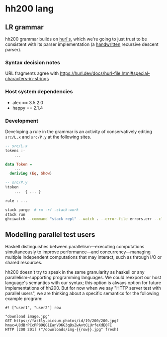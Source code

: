# hh200 lang

## LR grammar

hh200 grammar builds on [hurl's](https://hurl.dev/docs/grammar.html), which we're going to just trust to be consistent with
its parser implementation (a [handwritten](https://github.com/Orange-OpenSource/hurl/blob/master/packages/hurl_core/src/parser/primitives.rs) recursive descent parser).

### Syntax decision notes
URL fragments agree with https://hurl.dev/docs/hurl-file.html#special-characters-in-strings


### Host system dependencies
- alex == 3.5.2.0
- happy == 2.1.4

### Development
Developing a rule in the grammar is an activity of conservatively editing `src/L.x` and `src/P.y` at the following sites.

```haskell
-- src/L.x
tokens :-
    ...

data Token =
    ...
  deriving (Eq, Show)
```
```haskell
-- src/P.y
%token
    ...  { ... }

rule : ...
```
``` sh
stack purge  # rm -rf .stack-work
stack run
ghciwatch --command "stack repl" --watch . --error-file errors.err --clear  # fast feedback loop!
```

## Modelling parallel test users

Haskell distinguishes between parallelism—executing computations simultaneously to improve
performance—and concurrency—managing multiple independent computations that may interact,
such as through I/O or shared resources.

hh200 doesn't try to speak in the same granularity as haskell or any parallelism-supporting
programming languages. We could reexport our host language's semantics with our syntax;
this option is always option for future implementations of hh200. But for now when we say
"HTTP server test with parallel users", we are thinking about a specific semantics for the
following example program:

```
#! ["user1", "user2"] row

"download image.jpg"
GET https://fastly.picsum.photos/id/19/200/200.jpg?hmac=U8dBrPCcPP89QG1EanVOKG3qBsZwAvtCLUrfeXdE0FI
HTTP [200 201] ("/downloads/img-{{row}}.jpg" fresh)

```

